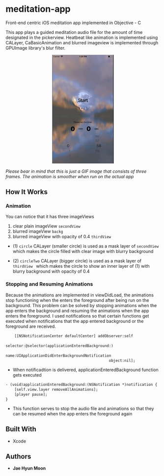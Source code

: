 # meditation-app
Front-end centric iOS meditation app implemented in Objective - C

This app plays a guided meditation audio file for the amount of time designated in the pickerview. 
Heatbeat like animation is implemented using CALayer, CaBasicAnimation and blurred imageview is implemented through GPUImage library's blur filter. 


<p align="center">
  <img src="https://github.com/moonjae/meditation-app/blob/master/app.gif" width= "200">
</p>




  *Please bear in mind that this is just a GIF image that consists of three frames. The animation is smoother when run on the actual app*





## How It Works 

### Animation
You can notice that it has three imageViews
1. clear plain imageView  ``` secondView ```
2. blurred imageView ``` backg ```
3. blurred imageView with opacity of 0.4  ``` thirdView ```

* (1) ``` circle ``` CALayer (smaller circle) is used as a mask layer of ``` secondView ``` which makes the circle filled with clear image with blurry background 

* (2) ``` circleTwo ``` CALayer (bigger circle) is used as a mask layer of ```thirdView ``` which makes the circle to show an inner layer of (1) with blurry background with opacity of 0.4

### Stopping and Resuming Animations 

Because the animations are implemented in viewDidLoad, the animations stop functioning when the enters the foreground after being run on the background. This problem can be solved by stopping animations when the app enters the background and resuming the animations when the app enters the foreground. I used notifications so that certain functions get executed when notifications that the app entered background or the foreground are received. 


```
    [[NSNotificationCenter defaultCenter] addObserver:self
                                             selector:@selector(applicationEnteredBackground:)
                                                 name:UIApplicationDidEnterBackgroundNotification
                                               object:nil];
```
* When notificadtion is delivered, applicationEnteredBackground function gets executed

```
- (void)applicationEnteredBackground:(NSNotification *)notification {
    [self.view.layer removeAllAnimations];
    [player pause];
}
```
* This function serves to stop the audio file and animations so that they can be resumed when the app enters the foreground again 

## Built With 

* Xcode 

## Authors

* **Jae Hyun Moon** 

